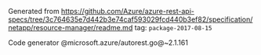 Generated from https://github.com/Azure/azure-rest-api-specs/tree/3c764635e7d442b3e74caf593029fcd440b3ef82/specification/netapp/resource-manager/readme.md tag: `package-2017-08-15`

Code generator @microsoft.azure/autorest.go@~2.1.161

